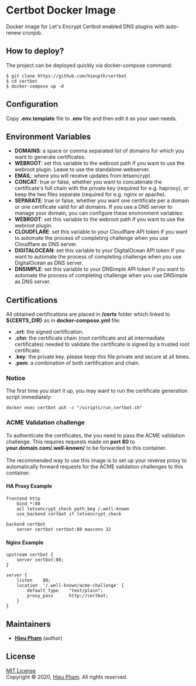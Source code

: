 # Certbot Docker Image
Docker image for Let's Encrypt Certbot enabled DNS plugins with auto-renew cronjob.

## How to deploy?
The project can be deployed quickly via docker-compose command:
```
$ git clone https://github.com/hieupth/certbot
$ cd certbot
$ docker-compose up -d
```

## Configuration
Copy <strong>.env.template</strong> file to <strong>.env</strong> file and then edit it as your own needs.

## Environment Variables
* <strong>DOMAINS</strong>: a space or comma separated list of domains for which you want to generate certificates. 
* <strong>WEBROOT</strong>: set this variable to the webroot path if you want to use the webroot plugin. Leave to use the standalone webserver.
* <strong>EMAIL</strong>: where you will receive updates from letsencrypt.
*  <strong>CONCAT</strong>: true or false, whether you want to concatenate the certificate's full chain with the private key (required for e.g. haproxy), or keep the two files separate (required for e.g. nginx or apache).
* <strong>SEPARATE</strong>: true or false, whether you want one certificate per a domain or one certificate valid for all domains.
If you use a DNS server to manage your domain, you can configure these environment variables:
* <strong>WEBROOT</strong>: set this variable to the webroot path if you want to use the webroot plugin.
* <strong>CLOUDFLARE</strong>: set this variable to your Cloudflare API token if you want to automate the process of completing challenge when you use Cloudflare as DNS server.
* <strong>DIGITALOCEAN</strong>: set this variable to your DigitalOcean API token if you want to automate the process of completing challenge when you use DigitalOcean as DNS server.
* <strong>DNSIMPLE</strong>: set this variable to your DNSimple API token if you want to automate the process of completing challenge when you use DNSimple as DNS server.

## Certifications
All obtained certifications are placed in <strong>/certs</strong> folder which linked to <strong>${CERTS_DIR}</strong> as in <strong>docker-compose.yml</strong> file:
* <strong>.crt</strong>: the signed certification.
* <strong>.chn</strong>: the certificate chain (root certificate and all intermediate certificates) needed to validate the certificate is signed by a trusted root certificate.
* <strong>.key</strong>: the private key. please keep this file private and secure at all times.
* <strong>.pem</strong>: a combination of both certification and chain.

### Notice
The first time you start it up, you may want to run the certificate generation script immediately:
```
docker exec certbot ash -c "/scripts/run_certbot.sh"
```

### ACME Validation challenge
To authenticate the certificates, the you need to pass the ACME validation challenge. This requires requests made on <strong>port 80</strong> to <strong>your.domain.com/.well-known/</strong> to be forwarded to this container. <br><br>
The recommended way to use this image is to set up your reverse proxy to automatically forward requests for the ACME validation challenges to this container.

#### HA Proxy Example
```
frontend http
    bind *:80
    acl letsencrypt_check path_beg /.well-known
    use_backend certbot if letsencrypt_check

backend certbot
    server certbot certbot:80 maxconn 32
```

#### Nginx Example
```
upstream certbot {
    server certbot:80;
}

server {
    listen    80;
    location  '/.well-known/acme-challenge' {
        default_type    "text/plain";
        proxy_pass      http://certbot;
    }
}
```

## Maintainers
* [**Hieu Pham**](https://github.com/hieupth) (author)

## License
[MIT License](https://github.com/hieupth/certbot/blob/main/LICENSE) <br>
Copyright &copy; 2020, [Hieu Pham](https://github.com/hieupth). All rights reserved.